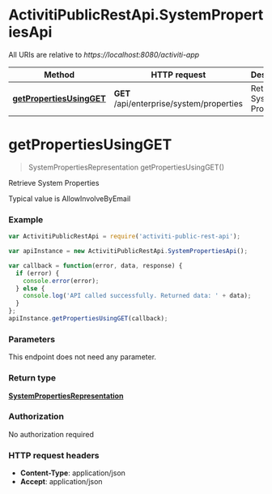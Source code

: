 # ActivitiPublicRestApi.SystemPropertiesApi

All URIs are relative to *https://localhost:8080/activiti-app*

Method | HTTP request | Description
------------- | ------------- | -------------
[**getPropertiesUsingGET**](SystemPropertiesApi.md#getPropertiesUsingGET) | **GET** /api/enterprise/system/properties | Retrieve System Properties


<a name="getPropertiesUsingGET"></a>
# **getPropertiesUsingGET**
> SystemPropertiesRepresentation getPropertiesUsingGET()

Retrieve System Properties

Typical value is AllowInvolveByEmail

### Example
```javascript
var ActivitiPublicRestApi = require('activiti-public-rest-api');

var apiInstance = new ActivitiPublicRestApi.SystemPropertiesApi();

var callback = function(error, data, response) {
  if (error) {
    console.error(error);
  } else {
    console.log('API called successfully. Returned data: ' + data);
  }
};
apiInstance.getPropertiesUsingGET(callback);
```

### Parameters
This endpoint does not need any parameter.

### Return type

[**SystemPropertiesRepresentation**](SystemPropertiesRepresentation.md)

### Authorization

No authorization required

### HTTP request headers

 - **Content-Type**: application/json
 - **Accept**: application/json


